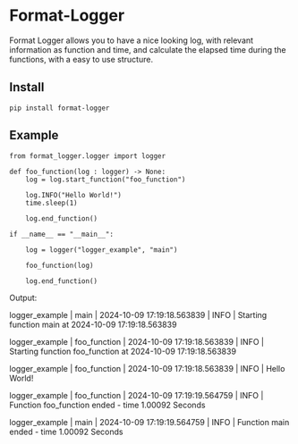 # Format-Logger

Format Logger allows you to have a nice looking log, with relevant information as function and time, and calculate the elapsed time during the functions, with a easy to use structure. 

## Install

```
pip install format-logger
```

## Example

```
from format_logger.logger import logger

def foo_function(log : logger) -> None:
    log = log.start_function("foo_function")

    log.INFO("Hello World!")
    time.sleep(1)

    log.end_function()

if __name__ == "__main__":

    log = logger("logger_example", "main")

    foo_function(log)

    log.end_function()
```
Output: 

logger_example | main | 2024-10-09 17:19:18.563839 | INFO | Starting function main at 2024-10-09 17:19:18.563839

logger_example | foo_function | 2024-10-09 17:19:18.563839 | INFO | Starting function foo_function at 2024-10-09 17:19:18.563839

logger_example | foo_function | 2024-10-09 17:19:18.563839 | INFO | Hello World!

logger_example | foo_function | 2024-10-09 17:19:19.564759 | INFO | Function foo_function ended - time 1.00092 Seconds

logger_example | main | 2024-10-09 17:19:19.564759 | INFO | Function main ended - time 1.00092 Seconds
